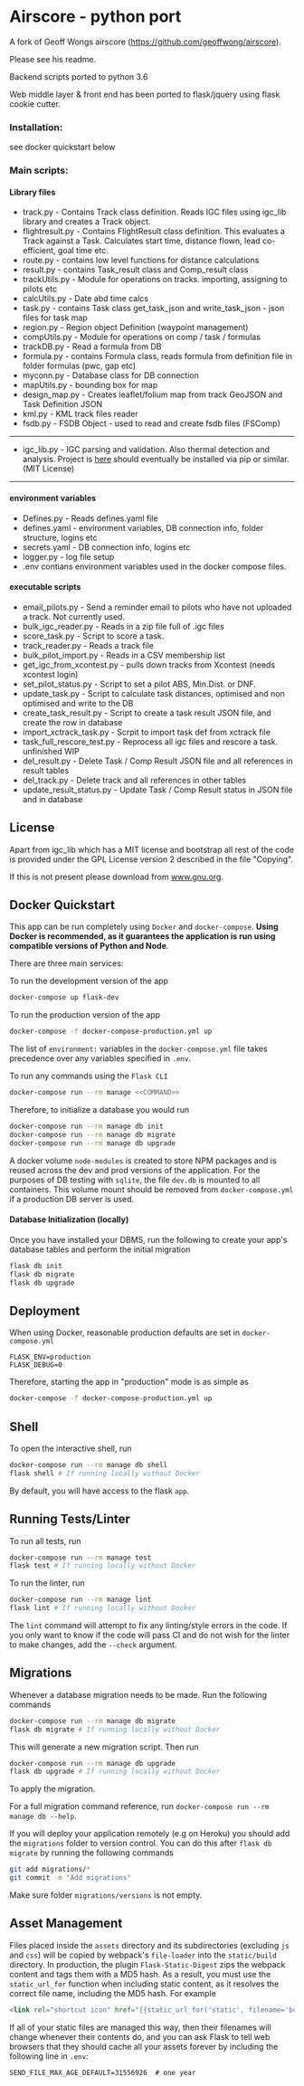 # Airscore - python port

A fork of Geoff Wongs airscore (https://github.com/geoffwong/airscore).

Please see his readme.

Backend scripts ported to python 3.6

Web middle layer & front end has been ported to flask/jquery using flask cookie cutter.


### Installation:

see docker quickstart below


### Main scripts:

#### Library files
- track.py - Contains Track class definition. Reads IGC files using igc_lib library and creates a Track object.
- flightresult.py - Contains FlightResult class definition. This evaluates a Track against a Task. Calculates start time, distance flown, lead co-efficient, goal time etc. 
- route.py - contains low level functions for distance calculations
- result.py - contains Task_result class and Comp_result class
- trackUtils.py - Module for operations on tracks. importing, assigning to pilots etc
- calcUtils.py - Date abd time calcs
- task.py - contains Task class get_task_json and write_task_json - json files for task map
- region.py - Region object Definition (waypoint management)
- compUtils.py - Module for operations on comp / task / formulas
- trackDB.py - Read a formula from DB
- formula.py - contains Formula class, reads formula from definition file in folder formulas (pwc, gap etc)
- myconn.py - Database class for DB connection
- mapUtils.py - bounding box for map
- design_map.py - Creates leaflet/folium map from track GeoJSON and Task Definition JSON
- kml.py - KML track files reader
- fsdb.py - FSDB Object - used to read and create fsdb files (FSComp)
------------------------
- igc_lib.py - IGC parsing and validation. Also thermal detection and analysis. Project is [here](https://github.com/xiadz/igc_lib) should eventually be installed via pip or similar. (MIT License)
------------------------
#### environment variables
- Defines.py - Reads defines.yaml file
- defines.yaml - environment variables, DB connection info, folder structure, logins etc
- secrets.yaml - DB connection info, logins etc
- logger.py - log file setup
- .env contians environment variables used in the docker compose files.

#### executable scripts
- email_pilots.py - Send a reminder email to pilots who have not uploaded a track. Not currently used.
- bulk_igc_reader.py - Reads in a zip file full of .igc files
- score_task.py - Script to score a task.
- track_reader.py - Reads a track file
- bulk_pilot_import.py - Reads in a CSV membership list
- get_igc_from_xcontest.py - pulls down tracks from Xcontest (needs xcontest login)
- set_pilot_status.py - Script to set a pilot ABS, Min.Dist. or DNF.
- update_task.py - Script to calculate task distances, optimised and non optimised and write to the DB
- create_task_result.py - Script to create a task result JSON file, and create the row in database
- import_xctrack_task.py - Scrpit to import task def from xctrack file
- task_full_rescore_test.py - Reprocess all igc files and rescore a task. unfinished WIP	
- del_result.py - Delete Task / Comp Result JSON file and all references in result tables
- del_track.py - Delete track and all references in other tables
- update_result_status.py - Update Task / Comp Result status in JSON file and in database

## License
Apart from igc_lib which has a MIT license and bootstrap all rest of the code is provided under the GPL License version 2 described in the file "Copying".

If this is not present please download from www.gnu.org.

## Docker Quickstart

This app can be run completely using `Docker` and `docker-compose`. **Using Docker is recommended, as it guarantees the application is run using compatible versions of Python and Node**.

There are three main services:

To run the development version of the app

```bash
docker-compose up flask-dev
```

To run the production version of the app

```bash
docker-compose -f docker-compose-production.yml up

```

The list of `environment:` variables in the `docker-compose.yml` file takes precedence over any variables specified in `.env`.

To run any commands using the `Flask CLI`

```bash
docker-compose run --rm manage <<COMMAND>>
```

Therefore, to initialize a database you would run

```bash
docker-compose run --rm manage db init
docker-compose run --rm manage db migrate
docker-compose run --rm manage db upgrade
```

A docker volume `node-modules` is created to store NPM packages and is reused across the dev and prod versions of the application. For the purposes of DB testing with `sqlite`, the file `dev.db` is mounted to all containers. This volume mount should be removed from `docker-compose.yml` if a production DB server is used.

#### Database Initialization (locally)

Once you have installed your DBMS, run the following to create your app's
database tables and perform the initial migration

```bash
flask db init
flask db migrate
flask db upgrade
```

## Deployment

When using Docker, reasonable production defaults are set in `docker-compose.yml`

```text
FLASK_ENV=production
FLASK_DEBUG=0
```

Therefore, starting the app in "production" mode is as simple as

```bash
docker-compose -f docker-compose-production.yml up
```

## Shell

To open the interactive shell, run

```bash
docker-compose run --rm manage db shell
flask shell # If running locally without Docker
```

By default, you will have access to the flask `app`.

## Running Tests/Linter

To run all tests, run

```bash
docker-compose run --rm manage test
flask test # If running locally without Docker
```

To run the linter, run

```bash
docker-compose run --rm manage lint
flask lint # If running locally without Docker
```

The `lint` command will attempt to fix any linting/style errors in the code. If you only want to know if the code will pass CI and do not wish for the linter to make changes, add the `--check` argument.

## Migrations

Whenever a database migration needs to be made. Run the following commands

```bash
docker-compose run --rm manage db migrate
flask db migrate # If running locally without Docker
```

This will generate a new migration script. Then run

```bash
docker-compose run --rm manage db upgrade
flask db upgrade # If running locally without Docker
```

To apply the migration.

For a full migration command reference, run `docker-compose run --rm manage db --help`.

If you will deploy your application remotely (e.g on Heroku) you should add the `migrations` folder to version control.
You can do this after `flask db migrate` by running the following commands

```bash
git add migrations/*
git commit -m "Add migrations"
```

Make sure folder `migrations/versions` is not empty.

## Asset Management

Files placed inside the `assets` directory and its subdirectories
(excluding `js` and `css`) will be copied by webpack's
`file-loader` into the `static/build` directory. In production, the plugin
`Flask-Static-Digest` zips the webpack content and tags them with a MD5 hash.
As a result, you must use the `static_url_for` function when including static content,
as it resolves the correct file name, including the MD5 hash.
For example

```html
<link rel="shortcut icon" href="{{static_url_for('static', filename='build/img/favicon.ico') }}">
```

If all of your static files are managed this way, then their filenames will change whenever their
contents do, and you can ask Flask to tell web browsers that they
should cache all your assets forever by including the following line
in ``.env``:

```text
SEND_FILE_MAX_AGE_DEFAULT=31556926  # one year
```
